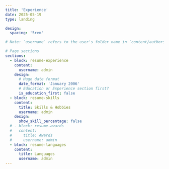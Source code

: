 ```yaml
---
title: 'Experience'
date: 2025-05-19
type: landing

design:
  spacing: '5rem'

# Note: `username` refers to the user's folder name in `content/authors/`

# Page sections
sections:
  - block: resume-experience
    content:
      username: admin
    design:
      # Hugo date format
      date_format: 'January 2006'
      # Education or Experience section first?
      is_education_first: false
  - block: resume-skills
    content:
      title: Skills & Hobbies
      username: admin
    design:
      show_skill_percentage: false
  # - block: resume-awards
  #   content:
  #     title: Awards
  #     username: admin
  - block: resume-languages
    content:
      title: Languages
      username: admin
---
```

